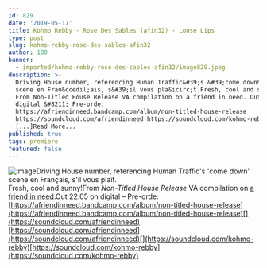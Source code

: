 ```yaml
---
id: 829
date: '2019-05-17'
title: Kohmo Rebby - Rose Des Sables (afin32) - Loose Lips
type: post
slug: kohmo-rebby-rose-des-sables-afin32
author: 100
banner:
  - imported/kohmo-rebby-rose-des-sables-afin32/image829.jpeg
description: >-
  Driving House number, referencing Human Traffic&#39;s &#39;come down&#39;
  scene en Fran&ccedil;ais, s&#39;il vous pla&icirc;t.Fresh, cool and sunny!
  From Non-Titled House Release VA compilation on a friend in need. Out 22.05 on
  digital &#8211; Pre-orde:
  https://afriendinneed.bandcamp.com/album/non-titled-house-release
  https://soundcloud.com/afriendinneed https://soundcloud.com/kohmo-rebby
  [...]Read More...
published: true
tags: premiere
featured: false
---
```

![image](../imported/kohmo-rebby-rose-des-sables-afin32/image829.jpeg)Driving House number, referencing Human Traffic's 'come down' scene en Français, s'il vous plaît.  
Fresh, cool and sunny!From _Non-Titled House Release_ VA compilation on [a friend in need](https://afriendinneed.bandcamp.com).Out 22.05 on digital – Pre-orde: [](https://afriendinneed.bandcamp.com/album/non-titled-house-release)[https://afriendinneed.bandcamp.com/album/non-titled-house-release](https://afriendinneed.bandcamp.com/album/non-titled-house-release)[](https://soundcloud.com/afriendinneed)[https://soundcloud.com/afriendinneed](https://soundcloud.com/afriendinneed)[](https://soundcloud.com/kohmo-rebby)[https://soundcloud.com/kohmo-rebby](https://soundcloud.com/kohmo-rebby)